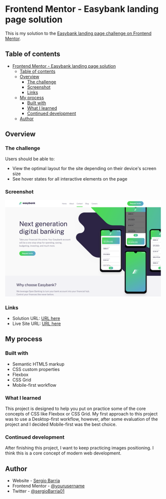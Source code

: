 # Frontend Mentor - Easybank landing page solution

This is my solution to the [Easybank landing page challenge on Frontend Mentor](https://www.frontendmentor.io/challenges/easybank-landing-page-WaUhkoDN). 

## Table of contents

- [Frontend Mentor - Easybank landing page solution](#frontend-mentor---easybank-landing-page-solution)
  - [Table of contents](#table-of-contents)
  - [Overview](#overview)
    - [The challenge](#the-challenge)
    - [Screenshot](#screenshot)
    - [Links](#links)
  - [My process](#my-process)
    - [Built with](#built-with)
    - [What I learned](#what-i-learned)
    - [Continued development](#continued-development)
  - [Author](#author)
  
## Overview

### The challenge

Users should be able to:

- View the optimal layout for the site depending on their device's screen size
- See hover states for all interactive elements on the page

### Screenshot

![Project Screenshot](./images/screenshot.png)

### Links

- Solution URL: [URL here](https://easybank-sergiobarria.netlify.app/)
- Live Site URL: [URL here](https://www.frontendmentor.io/solutions/html-css-flexbox-and-css-grid-javascript-nfSzrc34F)

## My process

### Built with

- Semantic HTML5 markup
- CSS custom properties
- Flexbox
- CSS Grid
- Mobile-first workflow

### What I learned

This project is designed to help you put on practice some of the core concepts of CSS like Flexbox or CSS Grid. My first approach to this project was to use a Desktop-first workflow, however, after some evaluation of the project and I decided Mobile-first was the best choice.

### Continued development

After finishing this project, I want to keep practicing images positioning. I think this is a core concept of modern web development.

## Author

- Website - [Sergio Barria](https://www.sergiobarria.com)
- Frontend Mentor - [@yourusername](https://www.frontendmentor.io/profile/sergiobarria)
- Twitter - [@sergioBarria01](https://www.twitter.com/sergioBarria01)

